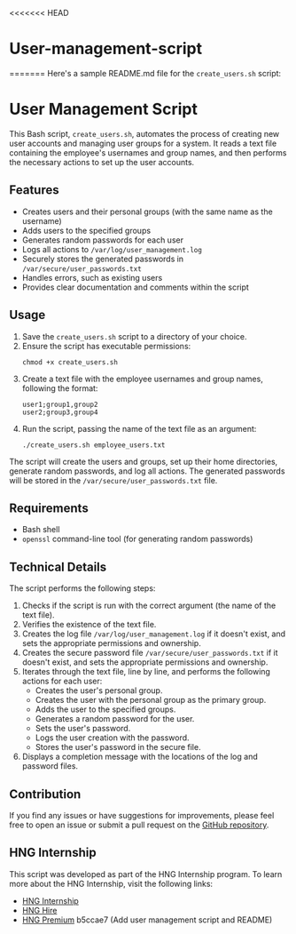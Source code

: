 <<<<<<< HEAD
# User-management-script
=======
Here's a sample README.md file for the `create_users.sh` script:

# User Management Script

This Bash script, `create_users.sh`, automates the process of creating new user accounts and managing user groups for a system. It reads a text file containing the employee's usernames and group names, and then performs the necessary actions to set up the user accounts.

## Features

- Creates users and their personal groups (with the same name as the username)
- Adds users to the specified groups
- Generates random passwords for each user
- Logs all actions to `/var/log/user_management.log`
- Securely stores the generated passwords in `/var/secure/user_passwords.txt`
- Handles errors, such as existing users
- Provides clear documentation and comments within the script

## Usage

1. Save the `create_users.sh` script to a directory of your choice.
2. Ensure the script has executable permissions:
   ```
   chmod +x create_users.sh
   ```
3. Create a text file with the employee usernames and group names, following the format:
   ```
   user1;group1,group2
   user2;group3,group4
   ```
4. Run the script, passing the name of the text file as an argument:
   ```
   ./create_users.sh employee_users.txt
   ```

The script will create the users and groups, set up their home directories, generate random passwords, and log all actions. The generated passwords will be stored in the `/var/secure/user_passwords.txt` file.

## Requirements

- Bash shell
- `openssl` command-line tool (for generating random passwords)

## Technical Details

The script performs the following steps:

1. Checks if the script is run with the correct argument (the name of the text file).
2. Verifies the existence of the text file.
3. Creates the log file `/var/log/user_management.log` if it doesn't exist, and sets the appropriate permissions and ownership.
4. Creates the secure password file `/var/secure/user_passwords.txt` if it doesn't exist, and sets the appropriate permissions and ownership.
5. Iterates through the text file, line by line, and performs the following actions for each user:
   - Creates the user's personal group.
   - Creates the user with the personal group as the primary group.
   - Adds the user to the specified groups.
   - Generates a random password for the user.
   - Sets the user's password.
   - Logs the user creation with the password.
   - Stores the user's password in the secure file.
6. Displays a completion message with the locations of the log and password files.

## Contribution

If you find any issues or have suggestions for improvements, please feel free to open an issue or submit a pull request on the [GitHub repository](https://github.com/your-username/create-users-script).

## HNG Internship

This script was developed as part of the HNG Internship program. To learn more about the HNG Internship, visit the following links:

- [HNG Internship](https://hng.tech/internship)
- [HNG Hire](https://hng.tech/hire)
- [HNG Premium](https://hng.tech/premium)
 b5ccae7 (Add user management script and README)
